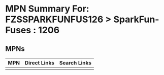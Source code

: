 



# MPN Summary For: FZSSPARKFUNFUS126 > SparkFun-Fuses : 1206

## MPNs
  

|MPN|Direct Links|Search Links|
| :--- | :--- | :--- |
||||

